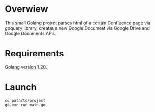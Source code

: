 # Overwiew

This small Golang project parses html of a certain Confluence page via goquery library, creates a new Google Document via Google Drive and Google Documents APIs.

# Requirements

Golang version 1.20.

# Launch 

```
cd path/to/project
go.exe run main.go
```
